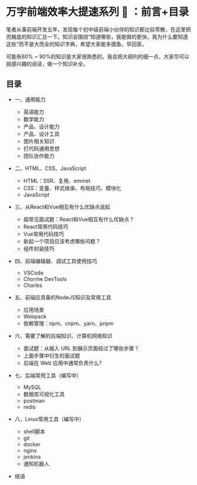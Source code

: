 # 万字前端效率大提速系列 🚀 ：前言+目录

笔者从事前端开发五年，发现每个初中级前端小伙伴的知识都比较零散，在这里把兜箱底的知识汇总一下。知识会围绕“知道哪些，我能做的更快，我为什么要知道这些”而不是大而全的知识字典，希望大家能多摸鱼，早回家。

可能有60% ~ 90%的知识是大家很熟悉的，我会把大纲列的细一点，大家尽可以挑感兴趣的阅读，做一个知识补全。

## 目录

- 一、通用能力
  - 英语能力
  - 数学能力
  - 产品、设计能力
  - 产品、设计工具
  - 图片相关知识
  - 打代码通用思想
  - 团队协作能力

- 二、HTML、CSS、JavaScript
  - HTML：SSR、复用、emmet
  - CSS：变量、样式继承、布局技巧、模块化
  - JavaScript

- 三、从React和Vue相互有什么优缺点说起
  - 超常见面试题：React和Vue相互有什么优缺点？
  - React常用代码技巧
  - Vue常用代码技巧
  - 新起一个项目应该考虑哪些问题？
  - 组件封装技巧

- 四、前端编辑器、调试工具使用技巧
  - VSCode
  - Chorme DevTools
  - Charles

- 五、前端应具备的NodeJS知识及常用工具
  - 应用场景
  - Webpack
  - 依赖管理：npm、cnpm、yarn、pnpm

- 六、需要了解的后端知识、计算机网络知识
  - 面试题：从输入 URL 到展示页面经过了哪些步骤？
  - 上面步骤中衍生的面试题
  - 后端在 Web 应用中通常负责什么?

- 七、后端常用工具（编写中）
  - MySQL
  - 数据库可视化工具
  - postman
  - redis

- 八、Linux常用工具（编写中）
  - shell脚本
  - git
  - docker
  - nginx
  - jenkins
  - 通知机器人

- 结语